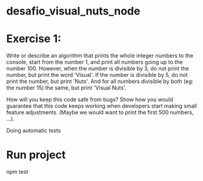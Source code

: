 # desafio_visual_nuts_node

# Exercise 1:
Write or describe an algorithm that prints the whole integer numbers to the console, start
from the number 1, and print all numbers going up to the number 100.
However, when the number is divisible by 3, do not print the number, but print the word
'Visual'. If the number is divisible by 5, do not print the number, but print 'Nuts'. And for
all numbers divisible by both (eg: the number 15) the same, but print 'Visual Nuts'.


How will you keep this code safe from bugs? Show how you would guarantee that this code
keeps working when developers start making small feature adjustments. (Maybe we would
want to print the first 500 numbers, ...).

Doing automatic tests

# Run project

npm test
